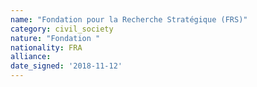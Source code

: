 ```yaml
---
name: "Fondation pour la Recherche Stratégique (FRS)"
category: civil_society
nature: "Fondation "
nationality: FRA
alliance: 
date_signed: '2018-11-12'
---
```

    